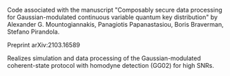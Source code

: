 Code associated with the manuscript "Composably secure data processing for Gaussian-modulated continuous variable quantum key distribution" by Alexander G. Mountogiannakis, Panagiotis Papanastasiou, Boris Braverman, Stefano Pirandola. 

Preprint arXiv:2103.16589

Realizes simulation and data processing of the Gaussian-modulated coherent-state protocol with homodyne detection (GG02) for high SNRs.
